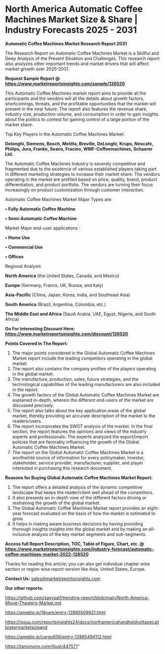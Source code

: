 # North America Automatic Coffee Machines Market Size & Share | Industry Forecasts 2025 - 2031

<strong>Automatic Coffee Machines Market Research Report 2031</strong>

The Research Report on Automatic Coffee Machines Market is a Skillful and Deep Analysis of the Present Situation and Challenges. This research report also analyzes other important trends and market drivers that will affect market growth over 2025-2031.

<strong>Request Sample Report @ <a href=https://www.marketreportsinsights.com/sample/126520>https://www.marketreportsinsights.com/sample/126520</a></strong>

This Automatic Coffee Machines market report aims to provide all the participants and the vendors will all the details about growth factors, shortcomings, threats, and the profitable opportunities that the market will present in the near future. The report also features the revenue share, industry size, production volume, and consumption in order to gain insights about the politics to contest for gaining control of a large portion of the market share.

Top Key Players in the Automatic Coffee Machines Market:

<strong>Delonghi, Siemens, Bosch, Melitta, Breville, DeLonghi, Krups, Nescafe, Philips, Jura, Franke, Seaco, Fracino, WMF-Coffeemachines, Schaerer Ltd.</strong>

The Automatic Coffee Machines Industry is severely competitive and fragmented due to the existence of various established players taking part in different marketing strategies to increase their market share. The vendors operating in the market are profiled based on price, quality, brand, product differentiation, and product portfolio. The vendors are turning their focus increasingly on product customization through customer interaction.

Automatic Coffee Machines Market Major Types are:

<strong>• Fully Automatic Coffee Machine

• Semi-Automatic Coffee Machine</strong>

Market Major end-user applications :

<strong>• Home Use

• Commercial Use

• Offices</strong>

Regional Analysis

</u><strong><b>North America</b></strong> (the United States, Canada, and Mexico)

<strong><b>Europe </b></strong>(Germany, France, UK, Russia, and Italy)

<strong><b>Asia-Pacific</b></strong> (China, Japan, Korea, India, and Southeast Asia)

<strong><b>South America</b></strong> (Brazil, Argentina, Colombia, etc.)

<strong><b>The Middle East and Africa</b></strong> (Saudi Arabia, UAE, Egypt, Nigeria, and South Africa)

<strong>Go For Interesting Discount Here: <a href=https://www.marketreportsinsights.com/discount/126520>https://www.marketreportsinsights.com/discount/126520</a></strong>

<strong>Points Covered in The Report:</strong>
<ol>
  <li>The major points considered in the Global Automatic Coffee Machines Market report include the leading competitors operating in the global market.</li>
  <li>The report also contains the company profiles of the players operating in the global market.</li>
  <li>The manufacture, production, sales, future strategies, and the technological capabilities of the leading manufacturers are also included in the report.</li>
  <li>The growth factors of the Global Automatic Coffee Machines Market are explained in-depth, wherein the different end-users of the market are discussed precisely.</li>
  <li>The report also talks about the key application areas of the global market, thereby providing an accurate description of the market to the readers/users.</li>
  <li>The report incorporates the SWOT analysis of the market. In the final section, the report features the opinions and views of the industry experts and professionals. The experts analyzed the export/import policies that are favorably influencing the growth of the Global Automatic Coffee Machines Market.</li>
  <li>The report on the Global Automatic Coffee Machines Market is a worthwhile source of information for every policymaker, investor, stakeholder, service provider, manufacturer, supplier, and player interested in purchasing this research document.</li>
</ol>
<strong>Reasons for Buying Global Automatic Coffee Machines Market Report:</strong>

<ol>
  <li>The report offers a detailed analysis of the dynamic competitive landscape that keeps the reader/client well ahead of the competitors.</li>
  <li>It also presents an in-depth view of the different factors driving or restraining the growth of the global market.</li>
  <li>The Global Automatic Coffee Machines Market report provides an eight-year forecast evaluated on the basis of how the market is estimated to grow.</li>
  <li>It helps in making aware business decisions by having providing thorough insights insights into the global market and by making an all-inclusive analysis of the key market segments and sub-segments.</li>
</ol>
<strong>Access full Report Description, TOC, Table of Figure, Chart, etc. @ <a href=https://www.marketreportsinsights.com/industry-forecast/automatic-coffee-machines-market-2022-126520>https://www.marketreportsinsights.com/industry-forecast/automatic-coffee-machines-market-2022-126520</a></strong>


Thanks for reading this article; you can also get individual chapter wise section or region wise report version like Asia, United States, Europe.

<strong>Contact Us:</strong>
sales@marketreportsinsights.com

<strong>Our other reports:</strong>

<a href=https://github.com/sayysaif/trending-report/blob/main/North-America-Movie-Theaters-Market.md>https://github.com/sayysaif/trending-report/blob/main/North-America-Movie-Theaters-Market.md</a>

<a href=https://ameblo.jp/18yam/entry-12885509921.html>https://ameblo.jp/18yam/entry-12885509921.html</a>

<a href=https://issuu.com/reportsinsights24/docs/northamericahandheldvoltagecalibratormarketsizeand>https://issuu.com/reportsinsights24/docs/northamericahandheldvoltagecalibratormarketsizeand</a>

<a href=https://ameblo.jp/cargo656/entry-12885494112.html>https://ameblo.jp/cargo656/entry-12885494112.html</a>

<a href=https://tanomuno.com/illust/447571>https://tanomuno.com/illust/447571</a>"
